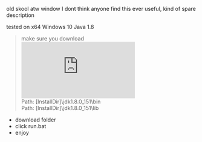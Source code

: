 old skool atw window
I dont think anyone find this ever useful, kind of spare description

tested on x64 Windows 10 Java 1.8 
> make sure you download ![java SDK](http://www.oracle.com/technetwork/java/javase/downloads/jdk8-downloads-2133151.html)    
> Path: [InstallDir]\jdk1.8.0_151\bin  
> Path: [InstallDir]\jdk1.8.0_151\lib  
>   
+ download folder 
+ click run.bat
+ enjoy
